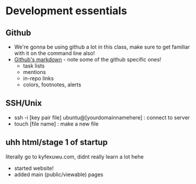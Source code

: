 # Development essentials

## Github

- We're gonna be using github a lot in this class, make sure to get familiar with it on the command line also!
- [Github's markdown](https://docs.github.com/en/get-started/writing-on-github/getting-started-with-writing-and-formatting-on-github/basic-writing-and-formatting-syntax) - note some of the github specific ones!
	- task lists
	- mentions
	- in-repo links
	- colors, footnotes, alerts

## SSH/Unix

- ssh -i [key pair file] ubuntu@[yourdomainnamehere] : connect to server
- touch [file name] : make a new file

## uhh html/stage 1 of startup
literally go to kyfexuwu.com, didnt really learn a lot hehe
- started website!
- added main (public/viewable) pages
